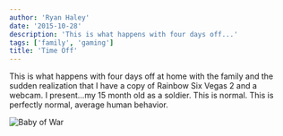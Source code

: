```yaml
---
author: 'Ryan Haley'
date: '2015-10-28'
description: 'This is what happens with four days off...'
tags: ['family', 'gaming']
title: 'Time Off'
---
```


This is what happens with four days off at home with the family and the sudden realization that I have a copy of Rainbow Six Vegas 2 and a webcam. I present...my 15 month old as a soldier. This is normal. This is perfectly normal, average human behavior.

![Baby of War](/baby_of_war.png)
